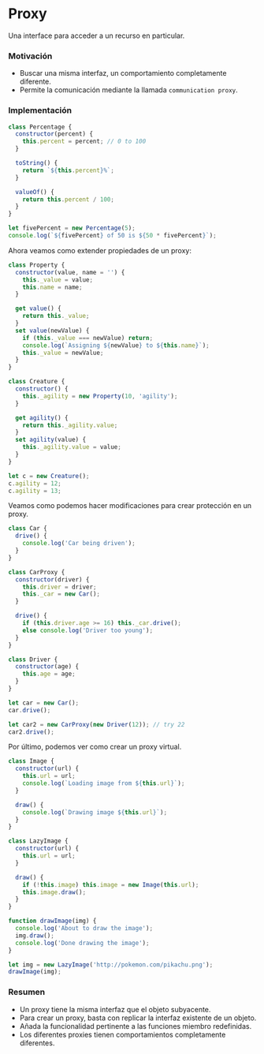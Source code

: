 # Proxy

Una interface para acceder a un recurso en particular.

### Motivación

- Buscar una misma interfaz, un comportamiento completamente diferente.
- Permite la comunicación mediante la llamada `communication proxy`.

### Implementación

```javascript
class Percentage {
  constructor(percent) {
    this.percent = percent; // 0 to 100
  }

  toString() {
    return `${this.percent}%`;
  }

  valueOf() {
    return this.percent / 100;
  }
}

let fivePercent = new Percentage(5);
console.log(`${fivePercent} of 50 is ${50 * fivePercent}`);
```

Ahora veamos como extender propiedades de un proxy:

```javascript
class Property {
  constructor(value, name = '') {
    this._value = value;
    this.name = name;
  }

  get value() {
    return this._value;
  }
  set value(newValue) {
    if (this._value === newValue) return;
    console.log(`Assigning ${newValue} to ${this.name}`);
    this._value = newValue;
  }
}

class Creature {
  constructor() {
    this._agility = new Property(10, 'agility');
  }

  get agility() {
    return this._agility.value;
  }
  set agility(value) {
    this._agility.value = value;
  }
}

let c = new Creature();
c.agility = 12;
c.agility = 13;
```

Veamos como podemos hacer modificaciones para crear protección en un proxy.

```javascript
class Car {
  drive() {
    console.log('Car being driven');
  }
}

class CarProxy {
  constructor(driver) {
    this.driver = driver;
    this._car = new Car();
  }

  drive() {
    if (this.driver.age >= 16) this._car.drive();
    else console.log('Driver too young');
  }
}

class Driver {
  constructor(age) {
    this.age = age;
  }
}

let car = new Car();
car.drive();

let car2 = new CarProxy(new Driver(12)); // try 22
car2.drive();
```

Por último, podemos ver como crear un proxy virtual.

```javascript
class Image {
  constructor(url) {
    this.url = url;
    console.log(`Loading image from ${this.url}`);
  }

  draw() {
    console.log(`Drawing image ${this.url}`);
  }
}

class LazyImage {
  constructor(url) {
    this.url = url;
  }

  draw() {
    if (!this.image) this.image = new Image(this.url);
    this.image.draw();
  }
}

function drawImage(img) {
  console.log('About to draw the image');
  img.draw();
  console.log('Done drawing the image');
}

let img = new LazyImage('http://pokemon.com/pikachu.png');
drawImage(img);
```

### Resumen

- Un proxy tiene la misma interfaz que el objeto subyacente.
- Para crear un proxy, basta con replicar la interfaz existente de un objeto.
- Añada la funcionalidad pertinente a las funciones miembro redefinidas.
- Los diferentes proxies tienen comportamientos completamente diferentes.
